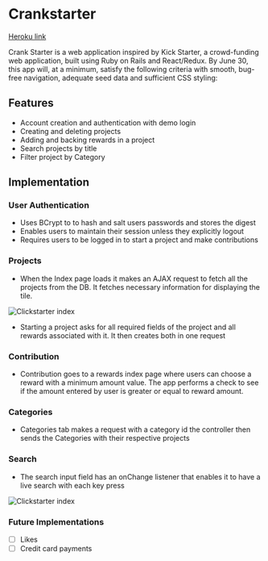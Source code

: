 # Crankstarter

[Heroku link][heroku]


Crank Starter is a web application inspired by Kick Starter, a crowd-funding web application, built using Ruby on Rails and React/Redux. By June 30, this app will, at a minimum, satisfy the following criteria with smooth, bug-free navigation, adequate seed data and sufficient CSS styling:

## Features
- Account creation and authentication with demo login
- Creating and deleting projects
- Adding and backing rewards in a project
- Search projects by title
- Filter project by Category

## Implementation

### User Authentication
- Uses BCrypt to to hash and salt users passwords and stores the digest
- Enables users to maintain their session unless they explicitly logout
- Requires users to be logged in to start a project and make contributions

### Projects
- When the Index page loads it makes an AJAX request to fetch all the projects from the DB. It fetches necessary information for displaying the tile.

![Clickstarter index][index]

- Starting a project asks for all required fields of the project and all rewards associated with it. It then creates both in one request

### Contribution
- Contribution goes to a rewards index page where users can choose a reward with a minimum amount value. The app performs a check to see if the amount entered by user is greater or equal to reward amount.

### Categories
-  Categories tab makes a request with a category id the controller then sends the Categories with their respective projects

### Search
- The search input field has an onChange listener that enables it to have a live search with each key press

![Clickstarter index][giphy]

### Future Implementations
- [ ] Likes
- [ ] Credit card payments

[heroku]: https://crankstarter.herokuapp.com
[index]: .app/assets/images/landing_page.png
[giphy]: .app/assets/images/search.gif
